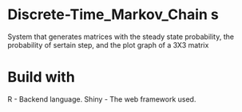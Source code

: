 # Discrete-Time_Markov_Chain s
System that generates matrices with the steady state probability, the probability of sertain step, and the plot graph of a 3X3 matrix

# Build with
R - Backend language.
Shiny - The web framework used.
